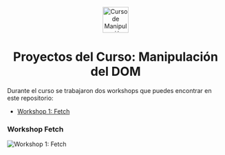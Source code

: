 <p align="center">
  <a href="https://platzi.com/cursos/dom/" target="_blank">
    <img alt="Curso de Manipulación del DOM" src="https://static.platzi.com/media/achievements/badge-manipulacion-dom-js-68f056c0-11d4-4533-8c75-693db60d85f8.png" width="60" />
  </a>
</p>
<h1 align="center">
  Proyectos del Curso: Manipulación del DOM
</h1>

Durante el curso se trabajaron dos workshops que puedes encontrar en este repositorio:

* [Workshop 1: Fetch](https://github.com/areyesdev/curso-manipulacion-dom/tree/main/workshop-1-fetch)

### Workshop Fetch
![Workshop 1: Fetch](https://user-images.githubusercontent.com/34661567/157107703-3ec7f0c6-ce5c-4264-9195-ac121b56a5d4.png)
